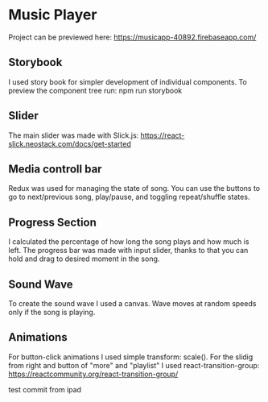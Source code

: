 # Music Player

Project can be previewed here: https://musicapp-40892.firebaseapp.com/

## Storybook

I used story book for simpler development of individual components.
To preview the component tree run: npm run storybook

## Slider

The main slider was made with Slick.js: https://react-slick.neostack.com/docs/get-started

## Media controll bar

Redux was used for managing the state of song. You can use the buttons to go to next/previous song, play/pause, and toggling repeat/shuffle states.

## Progress Section

I calculated the percentage of how long the song plays and how much is left.
The progress bar was made with input slider, thanks to that you can hold and drag to desired moment in the song.

## Sound Wave

To create the sound wave I used a canvas. Wave moves at random speeds only if the song is playing.

## Animations

For button-click animations I used simple transform: scale().
For the slidig from right and button of "more" and "playlist" I used react-transition-group: https://reactcommunity.org/react-transition-group/

test commit from ipad